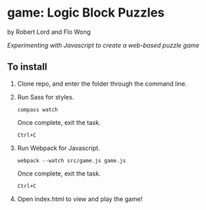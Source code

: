# game: Logic Block Puzzles

by Robert Lord and Flo Wong

*Experimenting with Javascript to create a web-based puzzle game*


## To install

1. Clone repo, and enter the folder through the command line.

2. Run Sass for styles.
    ```
    compass watch
    ```
    Once complete, exit the task.
    ```
    Ctrl+C
    ```
    
3. Run Webpack for Javascript.
    ```
    webpack --watch src/game.js game.js
    ```
    Once complete, exit the task.
    ```
    Ctrl+C
    ```
    
4. Open index.html to view and play the game!
